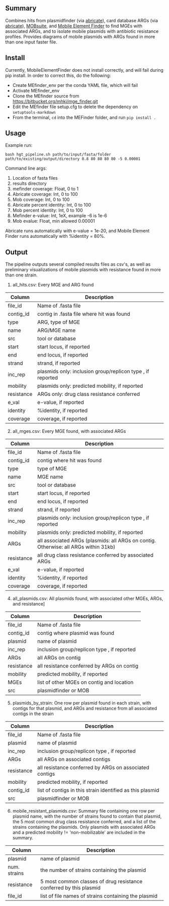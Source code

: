 
## Summary

Combines hits from plasmidfinder (via [abricate](https://github.com/tseemann/abricate)), card database ARGs (via [abricate](https://github.com/tseemann/abricate)), [MOBsuite](https://github.com/phac-nml/mob-suite), and [Mobile Element Finder](https://pypi.org/project/MobileElementFinder/) to find MGEs with associated ARGs, and to isolate mobile plasmids with antibiotic resistance profiles. Provides diagrams of mobile plasmids with ARGs found in more than one input faster file. 

## Install
Currently, MobileElementFinder does not install correctly, and will fail during pip install. In order to correct this, do the following:
  - Create MEfinder_env per the conda YAML file, which will fail
  - Activate MEfinder_env
  - Clone the MEfinder source from https://bitbucket.org/mhkj/mge_finder.git
  - Edit the MEfinder file setup.cfg to delete the dependency on `setuptools-markdown`
  - From the terminal, `cd` into the MEFinder folder, and run `pip install .`
## Usage
Example run:

```bash hgt_pipeline.sh path/to/input/fasta/folder path/to/existing/output/directory 0.8 80 80 80 80 -5 0.00001 ```


Command line args:
1. Location of fasta files
2. results directory
3. mefinder coverage: Float, 0 to 1
4. Abricate coverage: Int, 0 to 100
5. Mob coverage: Int, 0 to 100
6. Abricate percent identity: Int, 0 to 100
7. Mob percent identity: Int, 0 to 100
8. Mefinder e-value: Int, 1eX, example -6 is 1e-6
9. Mob evalue: Float, min allowed 0.00001

Abricate runs automatically with e-value = 1e-20, and Mobile Element Finder runs automatically with %identity = 80%. 

## Output
The pipeline outputs several compiled results files as csv's, as well as preliminary visualizations of mobile plasmids with resistance found in more than one strain. 

1. all_hits.csv: Every MGE and ARG found


| Column      | Description |
| ----------- | ----------- |
| file_id      | Name of .fasta file       |
| contig_id   | contig in .fasta file where hit was found        |
| type   | ARG, type of MGE         |
| name   | ARG/MGE name        |
| src   | tool or database        |
| start   | start locus, if reported        |
| end   | end locus, if reported        |
| strand   | strand, if reported        |
| inc_rep   | plasmids only: inclusion group/replicon type , if reported        |
| mobility   | plasmids only: predicted mobility, if reported        |
| resistance   | ARGs only: drug class resistance conferred        |
| e_val   | e-value, if reported        |
| identity   | %identity, if reported        |
| coverage   | coverage, if reported        |

2. all_mges.csv: Every MGE found, with associated ARGs


| Column      | Description |
| ----------- | ----------- |
| file_id      | Name of .fasta file       |
| contig_id   | contig where hit was found        |
| type   | type of MGE         |
| name   | MGE name        |
| src   | tool or database        |
| start   | start locus, if reported        |
| end   | end locus, if reported        |
| strand   | strand, if reported        |
| inc_rep   | plasmids only: inclusion group/replicon type , if reported        |
| mobility   | plasmids only: predicted mobility, if reported        |
| ARGs   | all associated ARGs (plasmids: all ARGs on contig. Otherwise: all ARGs within 31kb)      |
| resistance   | all drug class resistance conferred by associated ARGs      |
| e_val   | e-value, if reported        |
| identity   | %identity, if reported        |
| coverage   | coverage, if reported        |

4. all_plasmids.csv: All plasmids found, with associated other MGEs, ARGs, and resistance]


| Column      | Description |
| ----------- | ----------- |
| file_id      | Name of .fasta file       |
| contig_id   | contig where plasmid was found        |
| plasmid   | name of plasmid         |
| inc_rep   |  inclusion group/replicon type , if reported        |
| ARGs   | all ARGs on contig      |
| resistance   | all resistance conferred by ARGs on contig    |
| mobility   |  predicted mobility, if reported        |
| MGEs   |  list of other MGEs on contig and location   |
| src   | plasmidfinder or MOB        |

5. plasmids_by_strain: One row per plasmid found in each strain, with contigs for that plasmid, and ARGs and resistance from all associated contigs in the strain


| Column      | Description |
| ----------- | ----------- |
| file_id      | Name of .fasta file       |
| plasmid   | name of plasmid         |
| inc_rep   | inclusion group/replicon type , if reported        |
| ARGs   | all ARGs on associated contigs      |
| resistance   | all resistance conferred by ARGs on associated contigs    |
| mobility   |  predicted mobility, if reported        |
| contig_id   | list of contigs in this strain identified as this plasmid   |
| src   | plasmidfinder or MOB        |


6. mobile_resistant_plasmids.csv: Summary file containing one row per plasmid name, with the number of strains found to contain that plasmid, the 5 most common drug class resistance conferred, and a list of the strains containing the plasmids. Only plasmids with associated ARGs and a predicted mobility != 'non-mobilizable' are included in the summary. 

| Column      | Description |
| ----------- | ----------- |
| plasmid   | name of plasmid   |
| num. strains   |   the number of strains containing the plasmid    |
| resistance   | 5 most common classes of drug resistance conferred by this plasmid |
| file_id   |   list of file names of strains containing the plasmid  |
